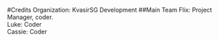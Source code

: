 #Credits
Organization: KvasirSG Development
##Main Team
Flix: Project Manager, coder.
<br>
Luke: Coder
<br>
Cassie: Coder
